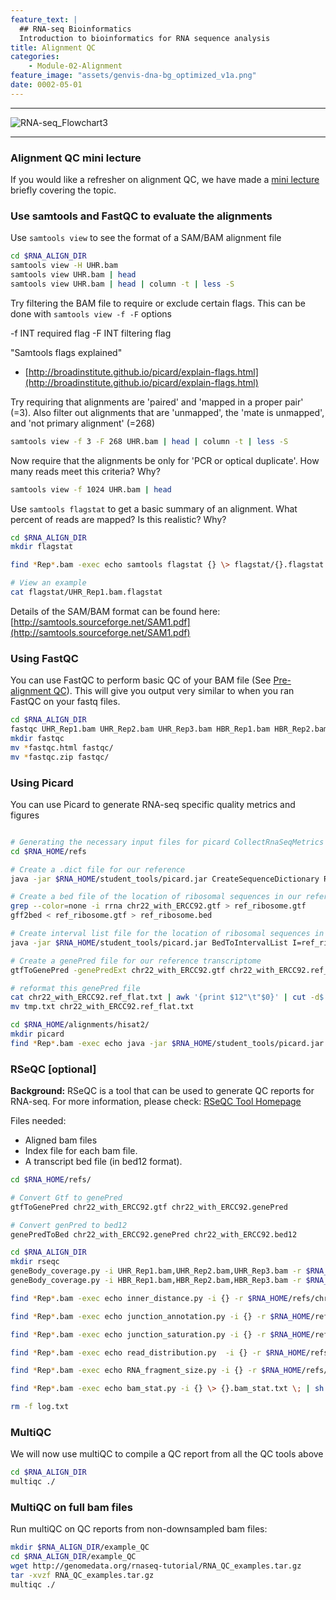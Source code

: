 ```yaml
---
feature_text: |
  ## RNA-seq Bioinformatics
  Introduction to bioinformatics for RNA sequence analysis
title: Alignment QC
categories:
    - Module-02-Alignment
feature_image: "assets/genvis-dna-bg_optimized_v1a.png"
date: 0002-05-01
---
```


***

![RNA-seq_Flowchart3](/assets/module_2/RNA-seq_Flowchart3.png)

***

### Alignment QC mini lecture
If you would like a refresher on alignment QC, we have made a [mini lecture](https://github.com/griffithlab/rnabio.org/blob/master/assets/lectures/cbw-cshl/2019/mini/RNASeq_MiniLecture_08_04_alignmentQC.pdf) briefly covering the topic.

### Use samtools and FastQC to evaluate the alignments
Use `samtools view` to see the format of a SAM/BAM alignment file

```bash
cd $RNA_ALIGN_DIR
samtools view -H UHR.bam
samtools view UHR.bam | head
samtools view UHR.bam | head | column -t | less -S
```

Try filtering the BAM file to require or exclude certain flags. This can be done with `samtools view -f -F` options

-f INT required flag -F INT filtering flag

"Samtools flags explained"

* [http://broadinstitute.github.io/picard/explain-flags.html](http://broadinstitute.github.io/picard/explain-flags.html)

Try requiring that alignments are 'paired' and 'mapped in a proper pair' (=3). Also filter out alignments that are 'unmapped', the 'mate is unmapped', and 'not primary alignment' (=268)

```bash
samtools view -f 3 -F 268 UHR.bam | head | column -t | less -S
```

Now require that the alignments be only for 'PCR or optical duplicate'. How many reads meet this criteria? Why?

```bash
samtools view -f 1024 UHR.bam | head
```

Use `samtools flagstat` to get a basic summary of an alignment. What percent of reads are mapped? Is this realistic? Why?

```bash
cd $RNA_ALIGN_DIR
mkdir flagstat

find *Rep*.bam -exec echo samtools flagstat {} \> flagstat/{}.flagstat \; | sh

# View an example
cat flagstat/UHR_Rep1.bam.flagstat 
```

Details of the SAM/BAM format can be found here: [http://samtools.sourceforge.net/SAM1.pdf](http://samtools.sourceforge.net/SAM1.pdf)

### Using FastQC
You can use FastQC to perform basic QC of your BAM file (See [Pre-alignment QC](https://rnabio.org/module-01-inputs/0001/06/01/Pre-alignment_QC/)). This will give you output very similar to when you ran FastQC on your fastq files.

```bash
cd $RNA_ALIGN_DIR
fastqc UHR_Rep1.bam UHR_Rep2.bam UHR_Rep3.bam HBR_Rep1.bam HBR_Rep2.bam HBR_Rep3.bam
mkdir fastqc
mv *fastqc.html fastqc/
mv *fastqc.zip fastqc/
```

### Using Picard
You can use Picard to generate RNA-seq specific quality metrics and figures

```bash 

# Generating the necessary input files for picard CollectRnaSeqMetrics
cd $RNA_HOME/refs

# Create a .dict file for our reference
java -jar $RNA_HOME/student_tools/picard.jar CreateSequenceDictionary R=chr22_with_ERCC92.fa O=chr22_with_ERCC92.dict

# Create a bed file of the location of ribosomal sequences in our reference (first extract from the gtf then convert to bed)
grep --color=none -i rrna chr22_with_ERCC92.gtf > ref_ribosome.gtf
gff2bed < ref_ribosome.gtf > ref_ribosome.bed

# Create interval list file for the location of ribosomal sequences in our reference
java -jar $RNA_HOME/student_tools/picard.jar BedToIntervalList I=ref_ribosome.bed O=ref_ribosome.interval_list SD=chr22_with_ERCC92.dict

# Create a genePred file for our reference transcriptome
gtfToGenePred -genePredExt chr22_with_ERCC92.gtf chr22_with_ERCC92.ref_flat.txt

# reformat this genePred file
cat chr22_with_ERCC92.ref_flat.txt | awk '{print $12"\t"$0}' | cut -d$'\t' -f1-11 > tmp.txt
mv tmp.txt chr22_with_ERCC92.ref_flat.txt

cd $RNA_HOME/alignments/hisat2/
mkdir picard
find *Rep*.bam -exec echo java -jar $RNA_HOME/student_tools/picard.jar CollectRnaSeqMetrics I={} O=picard/{}.RNA_Metrics REF_FLAT=$RNA_HOME/refs/chr22_with_ERCC92.ref_flat.txt STRAND=SECOND_READ_TRANSCRIPTION_STRAND RIBOSOMAL_INTERVALS=$RNA_HOME/refs/ref_ribosome.interval_list \; | sh
```

### RSeQC [optional]
**Background:** RSeQC is a tool that can be used to generate QC reports for RNA-seq. For more information, please check: [RSeQC Tool Homepage](http://rseqc.sourceforge.net/)

Files needed:

* Aligned bam files
* Index file for each bam file.
* A transcript bed file (in bed12 format).

```bash
cd $RNA_HOME/refs/

# Convert Gtf to genePred
gtfToGenePred chr22_with_ERCC92.gtf chr22_with_ERCC92.genePred

# Convert genPred to bed12
genePredToBed chr22_with_ERCC92.genePred chr22_with_ERCC92.bed12

cd $RNA_ALIGN_DIR
mkdir rseqc
geneBody_coverage.py -i UHR_Rep1.bam,UHR_Rep2.bam,UHR_Rep3.bam -r $RNA_HOME/refs/chr22_with_ERCC92.bed12 -o rseqc/UHR
geneBody_coverage.py -i HBR_Rep1.bam,HBR_Rep2.bam,HBR_Rep3.bam -r $RNA_HOME/refs/chr22_with_ERCC92.bed12 -o rseqc/HBR

find *Rep*.bam -exec echo inner_distance.py -i {} -r $RNA_HOME/refs/chr22_with_ERCC92.bed12 -o rseqc/{} \; | sh

find *Rep*.bam -exec echo junction_annotation.py -i {} -r $RNA_HOME/refs/chr22_with_ERCC92.bed12 -o rseqc/{} \; | sh

find *Rep*.bam -exec echo junction_saturation.py -i {} -r $RNA_HOME/refs/chr22_with_ERCC92.bed12 -o rseqc/{} \; | sh

find *Rep*.bam -exec echo read_distribution.py  -i {} -r $RNA_HOME/refs/chr22_with_ERCC92.bed12 \> rseqc/{}.read_dist.txt \; | sh

find *Rep*.bam -exec echo RNA_fragment_size.py -i {} -r $RNA_HOME/refs/chr22_with_ERCC92.bed12 \> rseqc/{}.frag_size.txt \; | sh

find *Rep*.bam -exec echo bam_stat.py -i {} \> {}.bam_stat.txt \; | sh

rm -f log.txt
```

### MultiQC
We will now use multiQC to compile a QC report from all the QC tools above
```bash
cd $RNA_ALIGN_DIR
multiqc ./
```

### MultiQC on full bam files
Run multiQC on QC reports from non-downsampled bam files:
```bash
mkdir $RNA_ALIGN_DIR/example_QC
cd $RNA_ALIGN_DIR/example_QC
wget http://genomedata.org/rnaseq-tutorial/RNA_QC_examples.tar.gz
tar -xvzf RNA_QC_examples.tar.gz  
multiqc ./
```
